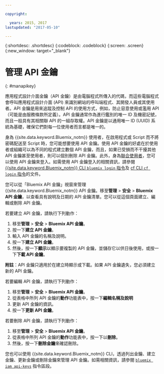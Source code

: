 ```yaml
---

copyright:

  years: 2015, 2017
lastupdated: "2017-05-10"

---
```


{:shortdesc: .shortdesc}
{:codeblock: .codeblock}
{:screen: .screen}
{:new_window: target="_blank"}

# 管理 API 金鑰
{: #manapikey}

應用程式設計介面金鑰（API 金鑰）是由電腦程式所傳入的代碼，而這些電腦程式會呼叫應用程式設計介面 (API) 來識別網站的呼叫端程式、其開發人員或其使用者。API 金鑰是用來追蹤及控制 API 的使用方式，例如，防止惡意使用或濫用 API（可能是由服務條款所定義）。API 金鑰通常作為進行鑑別的唯一 ID 及機密記號，而且一般具有其相關聯 API 的一組存取權。API 金鑰是以通用唯一 ID (UUID) 系統為基礎，確保它們對每一位使用者而言都是唯一的。

身為 {{site.data.keyword.Bluemix_notm}} 使用者，在啟用程式或 Script 而不將密碼配送至 Script 時，您可能想要使用 API 金鑰。使用 API 金鑰的好處在於使用者或組織可以為不同的程式建立數個 API 金鑰，而且，如果已受損而不干擾其他 API 金鑰甚至使用者，則可以個別刪除 API 金鑰。此外，身為[聯合使用者](/docs/admin/adminpublic.html#federatedid)，您可以使用 API 金鑰來登入。如需使用 API 金鑰登入的相關資訊，請參閱 [{{site.data.keyword.Bluemix_notm}} CLI `bluemix login` 指令](/docs/cli/reference/bluemix_cli/bx_cli.html#bluemix_login)及 [cf CLI `cf login` 指令](/docs/cli/reference/cfcommands/index.html#cf_login)的文件。

您可以從「Bluemix API 金鑰」視窗來管理 {{site.data.keyword.Bluemix_notm}} API 金鑰。移至**管理** &gt; **安全** &gt; **Bluemix API 金鑰**，以查看具有說明及日期的 API 金鑰清單。您可以從這個頁面建立、編輯或刪除 API 金鑰。

若要建立 API 金鑰，請執行下列動作：

1. 移至**管理** &gt; **安全** &gt; **Bluemix API 金鑰**。
2. 按一下**建立 API 金鑰**。
3. 輸入 API 金鑰的名稱及說明。
4. 按一下**建立 API 金鑰**。
5. 然後，按一下**顯示**以顯示要複製的 API 金鑰，並儲存它以供日後使用，或按一下**下載 API 金鑰**。

**附註**：API 金鑰只適用於在建立時顯示或下載。如果 API 金鑰遺失，您必須建立新的 API 金鑰。

若要編輯 API 金鑰，請執行下列動作：

1. 移至**管理** &gt; **安全** &gt; **Bluemix API 金鑰**。
2. 從表格中所列 API 金鑰的**動作**功能表中，按一下**編輯名稱及說明** 
3. 更新 API 金鑰的資訊。
4. 按一下**更新 API 金鑰**。

若要刪除 API 金鑰，請執行下列動作： 

1. 移至**管理** &gt; **安全** &gt; **Bluemix API 金鑰**。
2. 從表格中所列 API 金鑰的**動作**功能表中，按一下以**刪除**。
3. 然後，按一下**刪除金鑰**來確認刪除。

您也可以使用 {{site.data.keyword.Bluemix_notm}} CLI，透過列出金鑰、建立金鑰、更新金鑰或刪除金鑰來管理 API 金鑰。如需相關資訊，請參閱 [`bluemix iam api-keys`](/docs/cli/reference/bluemix_cli/bx_cli.html#bluemix_iam) 指令區段。

